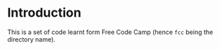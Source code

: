 # Introduction
This is a set of code learnt form Free Code Camp (hence `fcc` being the directory name).
